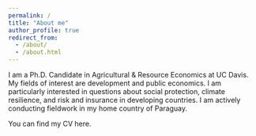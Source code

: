 ```yaml
---
permalink: /
title: "About me"
author_profile: true
redirect_from: 
  - /about/
  - /about.html
---
```


I am a Ph.D. Candidate in Agricultural & Resource Economics at UC Davis. My fields of interest are development and public economics. I am particularly interested in questions about social protection, climate resilience, and risk and insurance in developing countries. I am actively conducting fieldwork in my home country of Paraguay. 

You can find my CV here.
